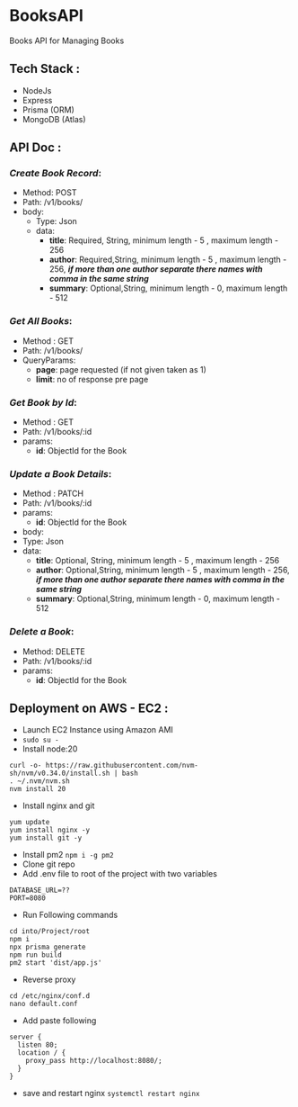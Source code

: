 # BooksAPI
Books API for Managing Books  
<!-- You Can find [Hosted Demo App](http://54.66.167.82) -->
<!-- You Can find the [Video Demo for App and Deployment](https://vimeo.com/882851798?share=copy#t=0)  -->
## **Tech Stack :**  
- NodeJs
- Express  
- Prisma (ORM)
- MongoDB (Atlas)
  
## **API Doc :**

### ***Create Book Record***:
- Method: POST
- Path: /v1/books/
- body:
  - Type: Json
  - data:
    - **title**: Required, String, minimum length - 5 , maximum length - 256
    - **author**: Required,String, minimum length - 5 , maximum length - 256, ***if more than one author separate there names with comma in the same string***
    -  **summary**: Optional,String, minimum length - 0, maximum length - 512
### ***Get All Books***:
  - Method : GET
  - Path: /v1/books/
  - QueryParams:
    - **page**: page requested (if not given taken as 1)
    - **limit**: no of response pre page 
### ***Get Book by Id***:
- Method : GET
- Path: /v1/books/:id
- params: 
  - **id**: ObjectId for the Book 
### ***Update a Book Details***:
- Method : PATCH
- Path: /v1/books/:id
- params: 
    - **id**: ObjectId for the Book
- body:
- Type: Json
- data:
    - **title**: Optional, String, minimum length - 5 , maximum length - 256
    - **author**: Optional,String, minimum length - 5 , maximum length - 256, ***if more than one author separate there names with comma in the same string***
    -  **summary**: Optional,String, minimum length - 0, maximum length - 512 
### ***Delete a Book***:
- Method: DELETE
- Path: /v1/books/:id
- params:
  - **id**: ObjectId for the Book 

## **Deployment on AWS - EC2 :**
- Launch EC2 Instance using Amazon AMI
- ```sudo su -```
- Install node:20  
```
curl -o- https://raw.githubusercontent.com/nvm-sh/nvm/v0.34.0/install.sh | bash   
. ~/.nvm/nvm.sh  
nvm install 20
```
- Install nginx and git   
```
yum update             
yum install nginx -y  
yum install git -y
``` 
- Install pm2
  ```npm i -g pm2```
- Clone git repo
- Add .env file to root of the project with two variables  
```
DATABASE_URL=?? 
PORT=8080
```
- Run Following commands
```
cd into/Project/root
npm i
npx prisma generate
npm run build 
pm2 start 'dist/app.js'
```
- Reverse proxy
```
cd /etc/nginx/conf.d
nano default.conf
```
  - Add paste following 
  ```
  server { 
    listen 80; 
    location / { 
      proxy_pass http://localhost:8080/; 
    } 
  } 
  ```
  - save and restart nginx ```systemctl restart nginx```
